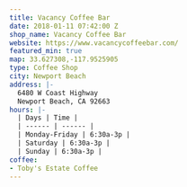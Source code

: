 ```yaml
---
title: Vacancy Coffee Bar
date: 2018-01-11 07:42:00 Z
shop_name: Vacancy Coffee Bar
website: https://www.vacancycoffeebar.com/
featured_min: true
map: 33.627308,-117.9525905
type: Coffee Shop
city: Newport Beach
address: |-
  6480 W Coast Highway
  Newport Beach, CA 92663
hours: |-
  | Days | Time |
  | ------ | ------ |
  | Monday-Friday | 6:30a-3p |
  | ​​Saturday | 6:30a-3p |
  | ​Sunday | 6:30a-3p |
coffee:
- Toby's Estate Coffee
---
```

